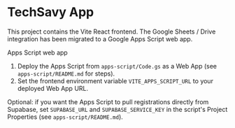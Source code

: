 # TechSavy App

This project contains the Vite React frontend. The Google Sheets / Drive integration has been migrated to a Google Apps Script web app.

Apps Script web app

1. Deploy the Apps Script from `apps-script/Code.gs` as a Web App (see `apps-script/README.md` for steps).
2. Set the frontend environment variable `VITE_APPS_SCRIPT_URL` to your deployed Web App URL.

Optional: if you want the Apps Script to pull registrations directly from Supabase, set `SUPABASE_URL` and `SUPABASE_SERVICE_KEY` in the script's Project Properties (see `apps-script/README.md`).
